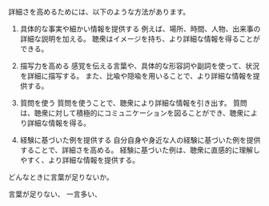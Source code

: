 詳細さを高めるためには、以下のような方法があります。

1. 具体的な事実や細かい情報を提供する
   例えば、場所、時間、人物、出来事の詳細な説明を加える。
   聴衆はイメージを持ち、より詳細な情報を得ることができる。

2. 描写力を高める
   感覚を伝える言葉や、具体的な形容詞や副詞を使って、状況を詳細に描写する。
   また、比喩や隠喩を用いることで、より詳細な情報を提供する。

3. 質問を使う
   質問を使うことで、聴衆により詳細な情報を引き出す。
   質問は、聴衆に対して積極的にコミュニケーションを図ることができ、聴衆により詳細な情報を得る。

4. 経験に基づいた例を提供する
   自分自身や身近な人の経験に基づいた例を提供することで、詳細さを高める。
   経験に基づいた例は、聴衆に直感的に理解しやすく、より詳細な情報を提供する。

どんなときに言葉が足りないか。

言葉が足りない、
一言多い、
